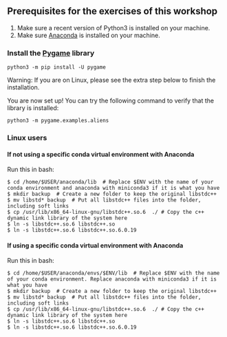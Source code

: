 ## Prerequisites for the exercises of this workshop
1. Make sure a recent version of Python3 is installed on your machine.
2. Make sure [Anaconda](https://docs.anaconda.com/anaconda/install/index.html) is installed on your machine.

### Install the [Pygame](https://www.pygame.org/docs/) library
`python3 -m pip install -U pygame`

Warning: If you are on Linux, please see the extra step below to finish the installation.

You are now set up! You can try the following command to verify that the library is installed:

`python3 -m pygame.examples.aliens`



### Linux users

#### If not using a specific conda virtual environment with Anaconda
Run this in bash:

```
$ cd /home/$USER/anaconda/lib  # Replace $ENV with the name of your conda environment and anaconda with miniconda3 if it is what you have
$ mkdir backup  # Create a new folder to keep the original libstdc++
$ mv libstd* backup  # Put all libstdc++ files into the folder, including soft links
$ cp /usr/lib/x86_64-linux-gnu/libstdc++.so.6  ./ # Copy the c++ dynamic link library of the system here
$ ln -s libstdc++.so.6 libstdc++.so
$ ln -s libstdc++.so.6 libstdc++.so.6.0.19
```


#### If using a specific conda virtual environment with Anaconda
Run this in bash:

```
$ cd /home/$USER/anaconda/envs/$ENV/lib  # Replace $ENV with the name of your conda environment. Replace anaconda with miniconda3 if it is what you have
$ mkdir backup  # Create a new folder to keep the original libstdc++
$ mv libstd* backup  # Put all libstdc++ files into the folder, including soft links
$ cp /usr/lib/x86_64-linux-gnu/libstdc++.so.6  ./ # Copy the c++ dynamic link library of the system here
$ ln -s libstdc++.so.6 libstdc++.so
$ ln -s libstdc++.so.6 libstdc++.so.6.0.19
```

